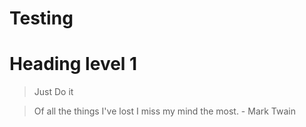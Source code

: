 # Testing

Heading level 1
===============
> Just Do it 


> Of all the things I've lost 
> I miss my mind the most. - Mark Twain

